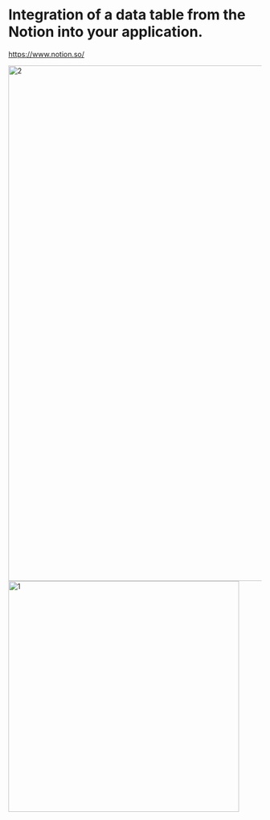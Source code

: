 # Integration of a data table from the Notion into your application.

https://www.notion.so/

<img width="1025" alt="2" src="https://user-images.githubusercontent.com/66295015/130317210-91259060-d8bb-4e20-b5ce-ae315a050ea4.png">
<img width="459" alt="1" src="https://user-images.githubusercontent.com/66295015/130317211-a5e8c088-5cdf-45f7-9253-e426341eceab.png">


